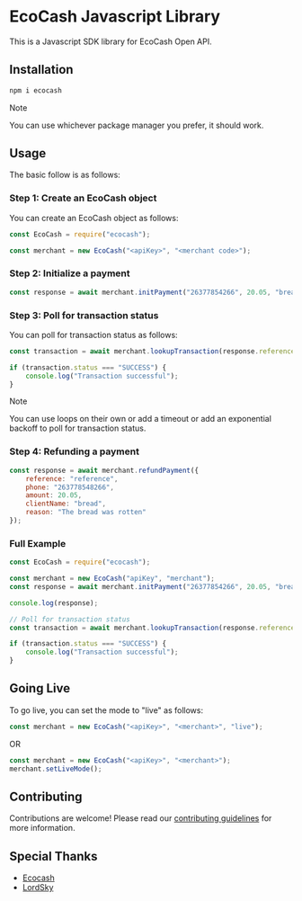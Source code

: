 # EcoCash Javascript Library

This is a Javascript SDK library for EcoCash Open API.

## Installation

```bash
npm i ecocash
```


> [!NOTE]
> You can use whichever package manager you prefer, it should work.

## Usage

The basic follow is as follows:


### Step 1: Create an EcoCash object

You can create an EcoCash object as follows: 

```javascript
const EcoCash = require("ecocash");

const merchant = new EcoCash("<apiKey>", "<merchant code>");
```

### Step 2: Initialize a payment

```javascript
const response = await merchant.initPayment("26377854266", 20.05, "bread");
```

### Step 3: Poll for transaction status

You can poll for transaction status as follows:

```javascript
const transaction = await merchant.lookupTransaction(response.reference, response.phone);

if (transaction.status === "SUCCESS") {
    console.log("Transaction successful");
}
``` 

> [!NOTE]
> You can use loops on their own or add a timeout  or add an exponential backoff to poll for transaction status.


### Step 4: Refunding a payment

```javascript
const response = await merchant.refundPayment({
    reference: "reference",
    phone: "263778548266",
    amount: 20.05,
    clientName: "bread",
    reason: "The bread was rotten"
});
```


### Full Example

```javascript
const EcoCash = require("ecocash");

const merchant = new EcoCash("apiKey", "merchant");
const response = await merchant.initPayment("26377854266", 20.05, "bread");

console.log(response);

// Poll for transaction status
const transaction = await merchant.lookupTransaction(response.reference, response.phone);

if (transaction.status === "SUCCESS") {
    console.log("Transaction successful");
}
```

## Going Live

To go live, you can set the mode to "live" as follows:

```javascript
const merchant = new EcoCash("<apiKey>", "<merchant>", "live");     
``` 

OR

```javascript
const merchant = new EcoCash("<apiKey>", "<merchant>");     
merchant.setLiveMode();
```

## Contributing

Contributions are welcome! Please read our [contributing guidelines](CONTRIBUTING.md) for more information.




## Special Thanks

- [Ecocash](https://ecocash.co.zw/)
- [LordSky](https://pypi.org/user/lordskyzw/)

